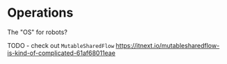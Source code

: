 # Operations

The "OS" for robots?

TODO - check out `MutableSharedFlow`
https://itnext.io/mutablesharedflow-is-kind-of-complicated-61af68011eae
